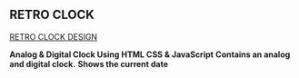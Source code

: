 ## RETRO CLOCK ##
 <a href="file:///Users/alexdemola/Desktop/javascript%20projects/index.html"> RETRO CLOCK DESIGN </a>

 
**Analog & Digital Clock Using HTML CSS & JavaScript**
**Contains an analog and digital clock.**
**Shows the current date**
 